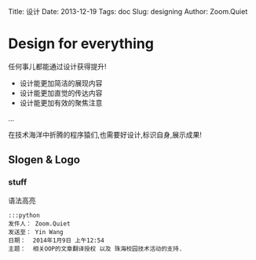 Title: 设计
Date: 2013-12-19
Tags: doc
Slug: designing
Author: Zoom.Quiet

# Design for everything

任何事儿都能通过设计获得提升!

+ 设计能更加简洁的展现内容
+ 设计能更加直觉的传达内容
+ 设计能更加有效的聚焦注意

...

在技术海洋中折腾的程序猿们,也需要好设计,标识自身,展示成果!


## Slogen & Logo



### stuff

语法高亮


    :::python
    发件人： Zoom.Quiet
    发送至： Yin Wang
    日期：  2014年1月9日 上午12:54
    主题：  相关OOP的文章翻译授权 以及 珠海校园技术活动的支持.


